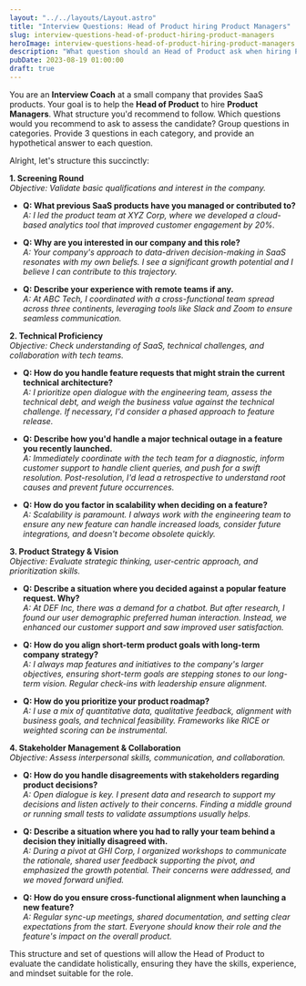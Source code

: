 ```yaml
---
layout: "../../layouts/Layout.astro"
title: "Interview Questions: Head of Product hiring Product Managers"
slug: interview-questions-head-of-product-hiring-product-managers
heroImage: interview-questions-head-of-product-hiring-product-managers.png
description: "What question should an Head of Product ask when hiring Product Managers?"
pubDate: 2023-08-19 01:00:00
draft: true
---
```


You are an **Interview Coach** at a small company that provides SaaS products. Your goal is to help the **Head of Product** to hire **Product Managers**. What structure you'd recommend to follow. Which questions would you recommend to ask to assess the candidate? Group questions in categories. Provide 3 questions in each category, and provide an hypothetical answer to each question.

Alright, let's structure this succinctly:

**1. Screening Round**  
*Objective: Validate basic qualifications and interest in the company.*

- **Q: What previous SaaS products have you managed or contributed to?**  
  *A: I led the product team at XYZ Corp, where we developed a cloud-based analytics tool that improved customer engagement by 20%.*

- **Q: Why are you interested in our company and this role?**  
  *A: Your company's approach to data-driven decision-making in SaaS resonates with my own beliefs. I see a significant growth potential and I believe I can contribute to this trajectory.*

- **Q: Describe your experience with remote teams if any.**  
  *A: At ABC Tech, I coordinated with a cross-functional team spread across three continents, leveraging tools like Slack and Zoom to ensure seamless communication.*

**2. Technical Proficiency**  
*Objective: Check understanding of SaaS, technical challenges, and collaboration with tech teams.*

- **Q: How do you handle feature requests that might strain the current technical architecture?**  
  *A: I prioritize open dialogue with the engineering team, assess the technical debt, and weigh the business value against the technical challenge. If necessary, I'd consider a phased approach to feature release.*

- **Q: Describe how you'd handle a major technical outage in a feature you recently launched.**  
  *A: Immediately coordinate with the tech team for a diagnostic, inform customer support to handle client queries, and push for a swift resolution. Post-resolution, I'd lead a retrospective to understand root causes and prevent future occurrences.*

- **Q: How do you factor in scalability when deciding on a feature?**  
  *A: Scalability is paramount. I always work with the engineering team to ensure any new feature can handle increased loads, consider future integrations, and doesn't become obsolete quickly.*

**3. Product Strategy & Vision**  
*Objective: Evaluate strategic thinking, user-centric approach, and prioritization skills.*

- **Q: Describe a situation where you decided against a popular feature request. Why?**  
  *A: At DEF Inc, there was a demand for a chatbot. But after research, I found our user demographic preferred human interaction. Instead, we enhanced our customer support and saw improved user satisfaction.*

- **Q: How do you align short-term product goals with long-term company strategy?**  
  *A: I always map features and initiatives to the company's larger objectives, ensuring short-term goals are stepping stones to our long-term vision. Regular check-ins with leadership ensure alignment.*

- **Q: How do you prioritize your product roadmap?**  
  *A: I use a mix of quantitative data, qualitative feedback, alignment with business goals, and technical feasibility. Frameworks like RICE or weighted scoring can be instrumental.*

**4. Stakeholder Management & Collaboration**  
*Objective: Assess interpersonal skills, communication, and collaboration.*

- **Q: How do you handle disagreements with stakeholders regarding product decisions?**  
  *A: Open dialogue is key. I present data and research to support my decisions and listen actively to their concerns. Finding a middle ground or running small tests to validate assumptions usually helps.*

- **Q: Describe a situation where you had to rally your team behind a decision they initially disagreed with.**  
  *A: During a pivot at GHI Corp, I organized workshops to communicate the rationale, shared user feedback supporting the pivot, and emphasized the growth potential. Their concerns were addressed, and we moved forward unified.*

- **Q: How do you ensure cross-functional alignment when launching a new feature?**  
  *A: Regular sync-up meetings, shared documentation, and setting clear expectations from the start. Everyone should know their role and the feature's impact on the overall product.*

This structure and set of questions will allow the Head of Product to evaluate the candidate holistically, ensuring they have the skills, experience, and mindset suitable for the role.
